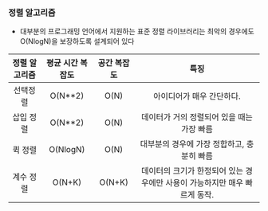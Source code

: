 ###  정렬 알고리즘

- 대부분의 프로그래밍 언어에서 지원하는 표준 정렬 라이브러리는 최악의 경우에도 O(NlogN)을 보장하도록 설계되어 있다

| 정렬 알고리즘 | 평균 시간 복잡도 | 공간 복잡도 |                             특징                             |
| :-----------: | :--------------: | :---------: | :----------------------------------------------------------: |
|   선택정렬    |     O(N**2)      |    O(N)     |                  아이디어가 매우 간단하다.                   |
|   삽입 정렬   |     O(N**2)      |    O(N)     |          데이터가 거의 정렬되어 있을 때는 가장 빠름          |
|    퀵 정렬    |     O(NlogN)     |    O(N)     |          대부분의 경우에 가장 정합하고, 충분히 빠름          |
|   계수 정렬   |      O(N+K)      |   O(N+K)    | 데이터의 크기가 한정되어 있는 경우에만 사용이 가능하지만 매우 빠르게 동작. |

